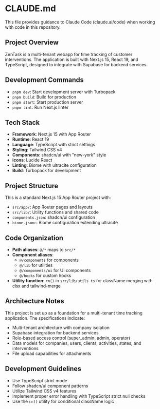 # CLAUDE.md

This file provides guidance to Claude Code (claude.ai/code) when working with code in this repository.

## Project Overview

ZenTask is a multi-tenant webapp for time tracking of customer interventions. The application is built with Next.js 15, React 19, and TypeScript, designed to integrate with Supabase for backend services.

## Development Commands

- `pnpm dev`: Start development server with Turbopack
- `pnpm build`: Build for production
- `pnpm start`: Start production server
- `pnpm lint`: Run Next.js linter

## Tech Stack

- **Framework**: Next.js 15 with App Router
- **Runtime**: React 19
- **Language**: TypeScript with strict settings
- **Styling**: Tailwind CSS v4
- **Components**: shadcn/ui with "new-york" style
- **Icons**: Lucide React
- **Linting**: Biome with ultracite configuration
- **Build**: Turbopack for development

## Project Structure

This is a standard Next.js 15 App Router project with:
- `src/app/`: App Router pages and layouts
- `src/lib/`: Utility functions and shared code
- `components.json`: shadcn/ui configuration
- `biome.jsonc`: Biome configuration extending ultracite

## Code Organization

- **Path aliases**: `@/*` maps to `src/*`
- **Component aliases**: 
  - `@/components` for components
  - `@/lib` for utilities
  - `@/components/ui` for UI components
  - `@/hooks` for custom hooks
- **Utility function**: `cn()` in `src/lib/utils.ts` for className merging with clsx and tailwind-merge

## Architecture Notes

This project is set up as a foundation for a multi-tenant time tracking application. The specifications indicate:
- Multi-tenant architecture with company isolation
- Supabase integration for backend services
- Role-based access control (super_admin, admin, operator)
- Data models for companies, users, clients, activities, states, and interventions
- File upload capabilities for attachments

## Development Guidelines

- Use TypeScript strict mode
- Follow shadcn/ui component patterns
- Utilize Tailwind CSS v4 features
- Implement proper error handling with TypeScript strict null checks
- Use the `cn()` utility for conditional className logic